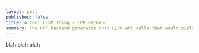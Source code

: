 ```yaml
---
layout: post
published: false
title: A Cool LLVM Thing - CPP Backend
summary: The CPP backend generates that LLVM API calls that would yield the given IR
---
```


blah blah blah
